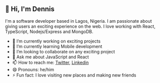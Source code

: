 ## 👋 Hi, I'm Dennis

I'm a software developer based in Lagos, Nigeria. I am passionate about giving users an exciting experience on the web. I love working with React, TypeScript, Nodejs/Express and MongoDB.

- 🔭 I’m currently working on exciting projects
- 🌱 I’m currently learning Mobile development
- 👯 I’m looking to collaborate on any exciting project
- 💬 Ask me about JavaScript and React
- 📫 How to reach me: [Twitter](https://twitter.com/denniman), [Linkedin](https://www.linkedin.com/in/dennis-terna/)
- 😄 Pronouns: he/him
- ⚡ Fun fact: I love visiting new places and making new friends

<!--
**Denniman/Denniman** is a ✨ _special_ ✨ repository because its `README.md` (this file) appears on your GitHub profile.

Here are some ideas to get you started:

- 🔭 I’m currently working on ...
- 🌱 I’m currently learning ...
- 👯 I’m looking to collaborate on ...
- 🤔 I’m looking for help with ...
- 💬 Ask me about ...
- 📫 How to reach me: ...
- 😄 Pronouns: ...
- ⚡ Fun fact: ...
-->
